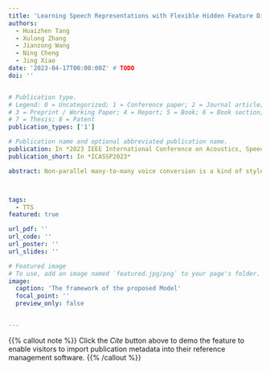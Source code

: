 ```yaml
---
title: 'Learning Speech Representations with Flexible Hidden Feature Dimensions'
authors:
  - Huaizhen Tang
  - Xulong Zhang
  - Jianzong Wang
  - Ning Cheng
  - Jing Xiao 
date: '2023-04-17T00:00:00Z' # TODO
doi: ''


# Publication type.
# Legend: 0 = Uncategorized; 1 = Conference paper; 2 = Journal article;
# 3 = Preprint / Working Paper; 4 = Report; 5 = Book; 6 = Book section;
# 7 = Thesis; 8 = Patent
publication_types: ['1']

# Publication name and optional abbreviated publication name.
publication: In *2023 IEEE International Conference on Acoustics, Speech and Signal Processing*
publication_short: In *ICASSP2023*

abstract: Non-parallel many-to-many voice conversion is a kind of style transfer task in speech. Recently, AutoVC has been applied in this field as a popular solution, as it can achieve distribution-matching style transfer by training only the re- construction loss. However, in order to strike a good balance between timbre disentanglement and sound quality, AutoVC requires imposing very strict constraints on the dimension- ality of the latent representation. This constraint affects the quality of the converted speech while making it challenging to apply to other datasets directly. This paper proposes a new voice conversion framework that uses only one encoder to obtain timbre and content information by partitioning the latent space in the channel dimension. Furthermore, two different types of classifiers and two additional reconstruc- tion losses are proposed to ensure that different parts of the latent space contain only separated content and timbre in- formation, respectively. Experiments on the VCTK dataset show that the proposed model achieves state-of-the-art re- sults in terms of the naturalness and similarity of converted speech. In addition, we experimentally show that for different division proportions of latent space, the content and timbre information will always be well separated.



tags:
  - TTS
featured: true

url_pdf: ''
url_code: ''
url_poster: ''
url_slides: ''

# Featured image
# To use, add an image named `featured.jpg/png` to your page's folder.
image:
  caption: 'The framework of the proposed Model'
  focal_point: ''
  preview_only: false


---
```


{{% callout note %}}
Click the _Cite_ button above to demo the feature to enable visitors to import publication metadata into their reference management software.
{{% /callout %}}


